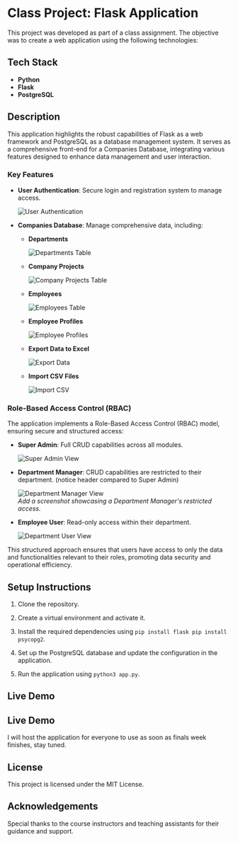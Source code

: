 # Class Project: Flask Application

This project was developed as part of a class assignment. The objective was to create a web application using the following technologies:

## Tech Stack

- **Python**
- **Flask**
- **PostgreSQL**

## Description

This application highlights the robust capabilities of Flask as a web framework and PostgreSQL as a database management system. It serves as a comprehensive front-end for a Companies Database, integrating various features designed to enhance data management and user interaction.

### Key Features

- **User Authentication**: Secure login and registration system to manage access.
  
  ![User Authentication](public/login.png)

- **Companies Database**: Manage comprehensive data, including:
  - **Departments**

    ![Departments Table](public/department.png)

  - **Company Projects**

    ![Company Projects Table](public/project.png)  

  - **Employees**

    ![Employees Table](public/home.png)  

  - **Employee Profiles**

    ![Employee Profiles](public/project.png)  

  - **Export Data to Excel**

    ![Export Data](public/export.png)

  - **Import CSV Files**

    ![Import CSV](public/insert-csv.png)

### Role-Based Access Control (RBAC)

The application implements a Role-Based Access Control (RBAC) model, ensuring secure and structured access:

- **Super Admin**: Full CRUD capabilities across all modules.
  
  ![Super Admin View](public/home.png)

- **Department Manager**: CRUD capabilities are restricted to their department. (notice header compared to Super Admin)
  
  ![Department Manager View](public/role2.png)  
  *Add a screenshot showcasing a Department Manager's restricted access.*

- **Employee User**: Read-only access within their department.
  
  ![Department User View](public/role3.png)  

This structured approach ensures that users have access to only the data and functionalities relevant to their roles, promoting data security and operational efficiency.

## Setup Instructions

1. Clone the repository.

2. Create a virtual environment and activate it.

3. Install the required dependencies using `pip install flask pip install psycopg2`.

4. Set up the PostgreSQL database and update the configuration in the application.  

5. Run the application using `python3 app.py`.  

## Live Demo


## Live Demo

I will host the application for everyone to use as soon as finals week finishes, stay tuned.

## License

This project is licensed under the MIT License.

## Acknowledgements

Special thanks to the course instructors and teaching assistants for their guidance and support.
